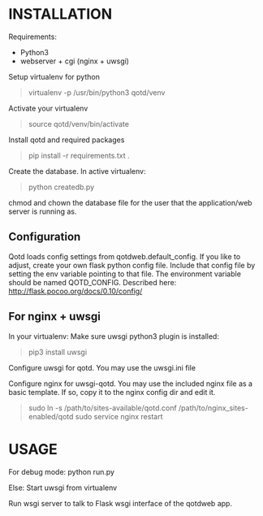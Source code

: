 INSTALLATION
============
Requirements:
* Python3
* webserver + cgi (nginx + uwsgi)

Setup virtualenv for python
> virtualenv -p /usr/bin/python3 qotd/venv

Activate your virtualenv
> source qotd/venv/bin/activate

Install qotd and required packages
> pip install -r requirements.txt .

Create the database. In active virtualenv:
> python createdb.py 

chmod and chown the database file for the user that the application/web server is running as. 


Configuration
-------------
Qotd loads config settings from qotdweb.default_config. 
If you like to adjust, create your own flask python config file. Include that config file by setting the env variable 
pointing to that file. The environment variable should be named QOTD_CONFIG. 
Described here: 
http://flask.pocoo.org/docs/0.10/config/

For nginx + uwsgi
-----------------
In your virtualenv:
Make sure uwsgi python3 plugin is installed:
> pip3 install uwsgi 

Configure uwsgi for qotd. 
You may use the uwsgi.ini file

Configure nginx for uwsgi-qotd. 
You may use the included nginx file as a basic template. If so, copy it to the nginx config dir and edit it. 
> sudo ln -s /path/to/sites-available/qotd.conf /path/to/nginx_sites-enabled/qotd
> sudo service nginx restart

USAGE
=====
For debug mode: 
python run.py

Else:
Start uwsgi from virtualenv

Run wsgi server to talk to Flask wsgi interface of the qotdweb app.

